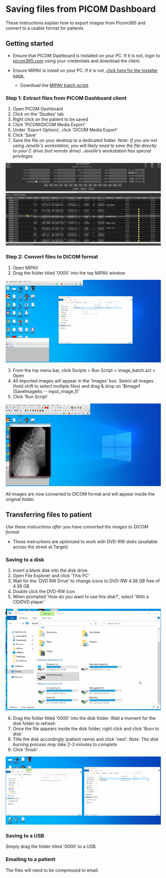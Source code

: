 # Saving files from PICOM Dashboard

These instructions explain how to export images from Picom365 and convert to a usable format for patients

## Getting started

- Ensure that PICOM Dashboard is installed on your PC. If it is not, login to [picom365.com](https://picom365.com) using your credentials and download the client.

- Ensure MIPAV is install on your PC. If it is not, [click here for the installer page.](https://mipav.cit.nih.gov/download.php)
  - Download the [MIPAV batch script](image_batch.sct).

### Step 1: Extract files from PICOM Dashboard client

1. Open PICOM Dashboard
2. Click on the 'Studies' tab
3. Right click on the patient to be saved
4. Click 'PICOM/DICOM Media Export'
5. Under 'Export Options', click 'DICOM Media Export'
6. Click 'Save'
7. Save the file on your desktop to a dedicated folder. *Note: If you are not using Jenelle's workstation, you will likely need to save the file directly to your C drive (not remote drive). Jenelle's workstation has special privileges*

<img src="images/picom_saving.gif" />

### Step 2: Convert files to DICOM format

1. Open MIPAV
2. Drag the folder titled '0000' into the top MIPAV window

<img src="images/dragging_file.gif" />

3. From the top menu bar, click Scripts > Run Script > image_batch.sct > Open
4. All imported images will appear in the 'Images' box. Select all images (hold shift to select multiple files) and drag & drop on '$image1 (SaveImageAs -- input_image_1)'
5. Click 'Run Script'

<img src="images/using_script.gif" />

All images are now converted to DICOM format and will appear inside the original folder.

## Transferring files to patient

*Use these instructions after you have converted the images to DICOM format*

- These instructions are optimized to work with DVD-RW disks (available across the street at Target)

### Saving to a disk

1. Insert a blank disk into the disk drive
2. Open File Explorer and click 'This PC'
3. Wait for the 'DVD RW Drive' to change icons to DVD-RW 4.38 GB free of 4.38 GB
4. Double click the DVD-RW icon
5. When prompted 'How do you want to use this disk?', select 'With a CD/DVD player'

<img src="images/disk_prep.gif" />

6. Drag the folder titled '0000' into the disk folder. Wait a moment for the disk folder to refresh
7. Once the file appears inside the disk folder, right click and click 'Burn to disk'
8. Title the disk accordingly (patient name) and click 'next'. *Note: The disk burning process may take 2-3 minutes to complete*
10. Click 'finish'

<img src="images/disk_burning.gif" />

### Saving to a USB

Simply drag the folder titled '0000' to a USB.

### Emailing to a patient

The files will need to be compressed to email. 
